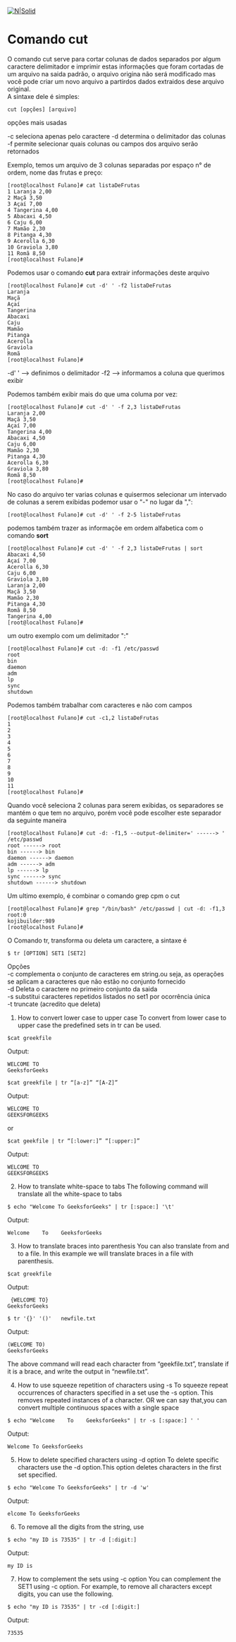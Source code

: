 [![N|Solid](Imagens/Home.jpeg "Ir para Home")](/README.md/)

# Comando cut

O comando cut serve para cortar colunas de dados separados por algum caractere delimitador e imprimir estas informações que foram cortadas de um arquivo na saida padrão, o arquivo origina não será modificado mas você pode criar um novo arquivo a partirdos dados extraidos dese arquivo original.  
A sintaxe dele é simples:  
```
cut [opções] [arquivo]
```
opções mais usadas

-c seleciona apenas pelo caractere
-d determina o delimitador das colunas
-f permite selecionar quais colunas ou campos dos arquivo serão retornados

Exemplo, temos um arquivo de 3 colunas separadas por espaço n° de ordem, nome das frutas e preço:
```
[root@localhost Fulano]# cat listaDeFrutas
1 Laranja 2,00
2 Maçã 3,50
3 Açaí 7,00
4 Tangerina 4,00
5 Abacaxi 4,50
6 Caju 6,00
7 Mamão 2,30
8 Pitanga 4,30
9 Acerolla 6,30
10 Graviola 3,80
11 Romã 8,50
[root@localhost Fulano]#  
```
Podemos usar o comando **cut** para extrair informações deste arquivo
```
[root@localhost Fulano]# cut -d' ' -f2 listaDeFrutas
Laranja
Maçã
Açaí
Tangerina
Abacaxi
Caju
Mamão
Pitanga
Acerolla
Graviola
Romã
[root@localhost Fulano]#
```
-d' ' --> definimos o delimitador
-f2 --> informamos a coluna que querimos exibir

Podemos também exibir mais do que uma columa por vez:
```
[root@localhost Fulano]# cut -d' ' -f 2,3 listaDeFrutas
Laranja 2,00
Maçã 3,50
Açaí 7,00
Tangerina 4,00
Abacaxi 4,50
Caju 6,00
Mamão 2,30
Pitanga 4,30
Acerolla 6,30
Graviola 3,80
Romã 8,50
[root@localhost Fulano]#
```
No caso do arquivo ter varias colunas e quisermos selecionar um intervado de colunas a serem exibidas podemor usar o "-" no lugar da ",":
```
[root@localhost Fulano]# cut -d' ' -f 2-5 listaDeFrutas
```
podemos também trazer as informaçõe em ordem alfabetica com o comando **sort**
```
[root@localhost Fulano]# cut -d' ' -f 2,3 listaDeFrutas | sort
Abacaxi 4,50
Açaí 7,00
Acerolla 6,30
Caju 6,00
Graviola 3,80
Laranja 2,00
Maçã 3,50
Mamão 2,30
Pitanga 4,30
Romã 8,50
Tangerina 4,00
[root@localhost Fulano]#
```
um outro exemplo com um delimitador ":"
```
[root@localhost Fulano]# cut -d: -f1 /etc/passwd
root
bin
daemon
adm
lp
sync
shutdown
```
Podemos também trabalhar com caracteres e não com campos
```
[root@localhost Fulano]# cut -c1,2 listaDeFrutas
1
2
3
4
5
6
7
8
9
10
11
[root@localhost Fulano]#
```
Quando você seleciona 2 colunas para serem exibidas, os separadores se mantém o que tem no arquivo, porém você pode escolher este separador da seguinte maneira
```
[root@localhost Fulano]# cut -d: -f1,5 --output-delimiter=' ------> ' /etc/passwd
root ------> root
bin ------> bin
daemon ------> daemon
adm ------> adm
lp ------> lp
sync ------> sync
shutdown ------> shutdown
```
Um ultimo exemplo, é combinar o comando grep cpm o cut
```
[root@localhost Fulano]# grep "/bin/bash" /etc/passwd | cut -d: -f1,3
root:0
kojibuilder:989
[root@localhost Fulano]#
```

O Comando tr, transforma ou deleta um caractere, a sintaxe é
```
$ tr [OPTION] SET1 [SET2]
```
Opções  
-c complementa o conjunto de caracteres em string.ou seja, as operações se aplicam a caracteres que não estão no conjunto fornecido  
-d Deleta o caractere no primeiro conjunto da saida  
-s substitui caracteres repetidos listados no set1 por ocorrência única  
-t truncate (acredito que deleta)  

1. How to convert lower case to upper case
To convert from lower case to upper case the predefined sets in tr can be used.
```
$cat greekfile
```
Output:
```
WELCOME TO 
GeeksforGeeks
```
```
$cat greekfile | tr “[a-z]” “[A-Z]”
```
Output:
```
WELCOME TO
GEEKSFORGEEKS
```
or
```
$cat geekfile | tr “[:lower:]” “[:upper:]”
```
Output:
```
WELCOME TO
GEEKSFORGEEKS
```
2. How to translate white-space to tabs
The following command will translate all the white-space to tabs
```
$ echo "Welcome To GeeksforGeeks" | tr [:space:] '\t'
```
Output:
```
Welcome    To    GeeksforGeeks    
```
3. How to translate braces into parenthesis
You can also translate from and to a file. In this example we will translate braces in a file with parenthesis.
```
$cat greekfile
```
Output:
```
 {WELCOME TO} 
GeeksforGeeks
```
```
$ tr '{}' '()'   newfile.txt
```
Output:
```
(WELCOME TO) 
GeeksforGeeks
```
The above command will read each character from “geekfile.txt”, translate if it is a brace, and write the output in “newfile.txt”.

4. How to use squeeze repetition of characters using -s
To squeeze repeat occurrences of characters specified in a set use the -s option. This removes repeated instances of a character.
OR we can say that,you can convert multiple continuous spaces with a single space
```
$ echo "Welcome    To    GeeksforGeeks" | tr -s [:space:] ' '
```
Output:
```
Welcome To GeeksforGeeks
```
5. How to delete specified characters using -d option
To delete specific characters use the -d option.This option deletes characters in the first set specified.

```
$ echo "Welcome To GeeksforGeeks" | tr -d 'w'
```
Output:
```
elcome To GeeksforGeeks
```
6. To remove all the digits from the string, use
```
$ echo "my ID is 73535" | tr -d [:digit:]
```
Output:
```
my ID is
```
7. How to complement the sets using -c option
You can complement the SET1 using -c option. For example, to remove all characters except digits, you can use the following.
```
$ echo "my ID is 73535" | tr -cd [:digit:]
```
Output:
```
73535
```
